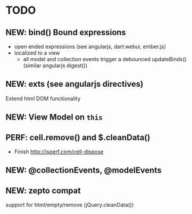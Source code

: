 TODO
====

NEW: bind() Bound expressions
-----------------------------

- open ended expressions (see angularjs, dart:webui, ember.js)
- localized to a view
  - all model and collection events trigger a debounced updateBinds() (similar angularjs digest())

NEW: exts (see angularjs directives)
-----------------------------------

Extend html DOM functionality


NEW: View Model on `this`
-------------------------


PERF: cell.remove() and $.cleanData()
-------------------------------------

- Finish http://jsperf.com/cell-dispose

NEW: @collectionEvents, @modelEvents
-------------------------------------


NEW: zepto compat
-----------------

support for html/empty/remove (jQuery.cleanData())